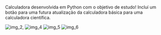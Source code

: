 Calculadora desenvolvida em Python com o objetivo de estudo! Incluí um botão para uma futura atualização da calculadora básica para uma calculadora científica.


![img_2](https://github.com/zYagho/Calculadora-Pyhon/assets/117872529/d68c3029-347d-4908-bab3-9361a5578a1a), 
![img_4](https://github.com/zYagho/Calculadora-Pyhon/assets/117872529/54fcc719-55f5-4680-ba9b-883acef749ec)
![img_5](https://github.com/zYagho/Calculadora-Pyhon/assets/117872529/df995058-8107-4192-96f8-fdb11166f2c7)
![img_6](https://github.com/zYagho/Calculadora-Pyhon/assets/117872529/0b16851d-0039-44e5-852f-0f861ca6ba26)
